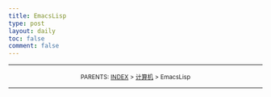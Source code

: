 ```yaml
---
title: EmacsLisp
type: post
layout: daily
toc: false
comment: false
---
```

---
<small><center>PARENTS: [INDEX](/gknows/wikimap) > [计算机](/gknows/计算机) > EmacsLisp</center></small>

---
